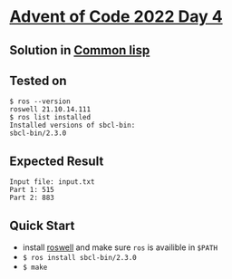 # [Advent of Code 2022 Day 4](https://adventofcode.com/2022/day/4) 
## Solution in [Common lisp](https://lisp-lang.org/)

## Tested on 

```console
$ ros --version
roswell 21.10.14.111
$ ros list installed
Installed versions of sbcl-bin:
sbcl-bin/2.3.0
```

## Expected Result

```console
Input file: input.txt
Part 1: 515
Part 2: 883
```

## Quick Start
- install [roswell](https://roswell.github.io/) and make sure `ros` is availible in `$PATH`
- `$ ros install sbcl-bin/2.3.0`
- `$ make`
